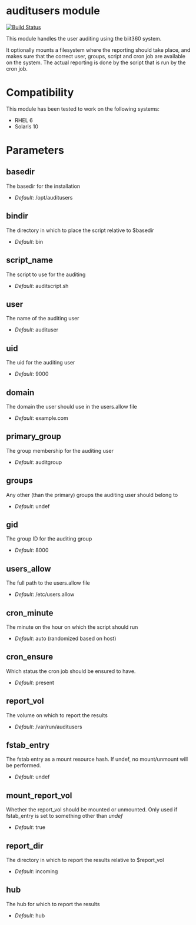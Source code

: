 # auditusers module #

[![Build Status](
https://api.travis-ci.org/MWinther/puppet-module-auditusers.png?branch=master)](https://travis-ci.org/MWinther/puppet-module-auditusers)

This module handles the user auditing using the biit360 system.

It optionally mounts a filesystem where the reporting should take place, and
makes sure that the correct user, groups, script and cron job are available
on the system. The actual reporting is done by the script that is run by the
cron job.

# Compatibility #

This module has been tested to work on the following systems:

 * RHEL 6
 * Solaris 10

# Parameters #

basedir
-------
The basedir for the installation

- *Default*: /opt/auditusers

bindir
-------
The directory in which to place the script relative to $basedir

- *Default*: bin

script\_name
-----------
The script to use for the auditing

- *Default*: auditscript.sh

user
----
The name of the auditing user

- *Default*: audituser

uid
---
The uid for the auditing user

- *Default*: 9000

domain
------
The domain the user should use in the users.allow file

- *Default*: example.com

primary\_group
-------------
The group membership for the auditing user

- *Default*: auditgroup

groups
------
Any other (than the primary) groups the auditing user should belong to

- *Default*: undef

gid
---
The group ID for the auditing group

- *Default*: 8000

users\_allow
-----------
The full path to the users.allow file

- *Default*: /etc/users.allow

cron\_minute
-----------
The minute on the hour on which the script should run

- *Default*: auto (randomized based on host)

cron\_ensure
-----------
Which status the cron job should be ensured to have.

- *Default*: present

report\_vol
-----------
The volume on which to report the results

- *Default*: /var/run/auditusers

fstab\_entry
------------
The fstab entry as a mount resource hash. If undef, no mount/unmount will
be performed.

- *Default*: undef

mount_report_vol
----------------
Whether the report_vol should be mounted or unmounted. Only used if
fstab_entry is set to something other than *undef*

- *Default*: true

report\_dir
-----------

The directory in which to report the results relative to $report_vol

- *Default*: incoming

hub
---
The hub for which to report the results

- *Default*: hub
